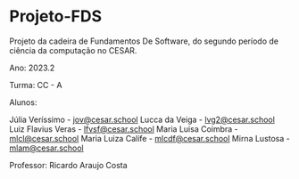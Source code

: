 # Projeto-FDS
Projeto da cadeira de Fundamentos De Software, do segundo período de ciência da computação no CESAR.

Ano: 2023.2

Turma: CC - A

Alunos:

Júlia Veríssimo - jov@cesar.school
Lucca da Veiga - lvg2@cesar.school
Luiz Flavius Veras - lfvsf@cesar.school
Maria Luisa Coimbra - mlcl@cesar.school
Maria Luiza Calife - mlcdf@cesar.school
Mirna Lustosa - mlam@cesar.school 
  
Professor: Ricardo Araujo Costa
